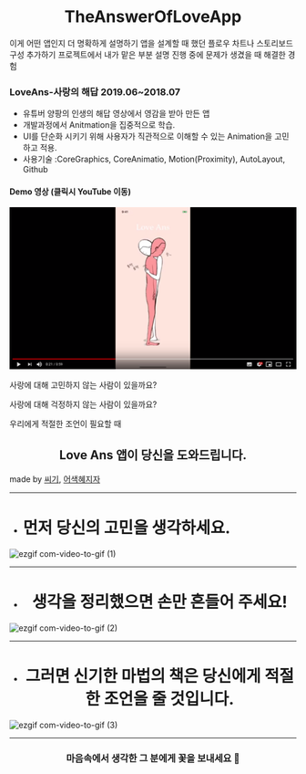 # <center>TheAnswerOfLoveApp</center>

이게 어떤 앱인지 더 명확하게 설명하기
앱을 설계할 때 했던 플로우 차트나 스토리보드 구성 추가하기
프로젝트에서 내가 맡은 부분 설명
진행 중에 문제가 생겼을 때 해결한 경험


### LoveAns-사랑의 해답 2019.06~2018.07
* 유튜버 양팡의 인생의 해답 영상에서 영감을 받아 만든 앱
* 개발과정에서 Anitmation을 집중적으로 학습.
* UI를 단순화 시키기 위해 사용자가 직관적으로 이해할 수 있는 Animation을 고민하고 적용.
* 사용기술 :CoreGraphics, CoreAnimatio, Motion(Proximity), AutoLayout, Github

#### Demo 영상 (클릭시 YouTube 이동)
 [![LoveAns Demo](/assets/thumnail.png)](https://youtu.be/psAsbYI8l7U "LoveAns Demo")



사랑에 대해 고민하지 않는 사람이 있을까요?

사랑에 대해 걱정하지 않는 사람이 있을까요?

우리에게 적절한 조언이 필요할 때

## <center>Love Ans 앱이 당신을 도와드립니다.</center>

made by [씨기](https://changsic.github.io/), [어색혜지자](https://github.com/Jeon-heaji)

---

* # 먼저 당신의 고민을 생각하세요.

![ezgif com-video-to-gif (1)](https://user-images.githubusercontent.com/38423205/60310990-1fd67700-9990-11e9-861a-419e90ce1672.gif)

---

* # <center>생각을 정리했으면 손만 흔들어 주세요!</center>

![ezgif com-video-to-gif (2)](https://user-images.githubusercontent.com/38423205/60311468-51e8d880-9992-11e9-99cd-5f4cc3364117.gif)

---

* # <center>그러면 신기한 마법의 책은 당신에게 적절한 조언을 줄 것입니다.</center>

![ezgif com-video-to-gif (3)](https://user-images.githubusercontent.com/38423205/60311906-2f57bf00-9994-11e9-9680-82b2d32476d9.gif)

---

### <center>마음속에서 생각한 그 분에게 꽃을 보내세요 💐</center>
